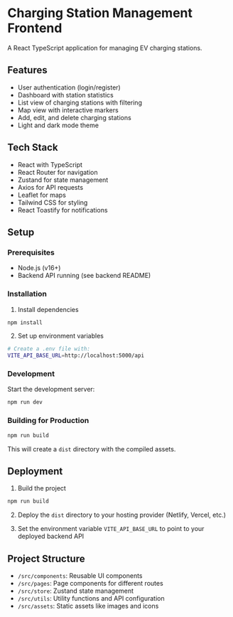 # Charging Station Management Frontend

A React TypeScript application for managing EV charging stations.

## Features

- User authentication (login/register)
- Dashboard with station statistics
- List view of charging stations with filtering
- Map view with interactive markers
- Add, edit, and delete charging stations
- Light and dark mode theme

## Tech Stack

- React with TypeScript
- React Router for navigation
- Zustand for state management
- Axios for API requests
- Leaflet for maps
- Tailwind CSS for styling
- React Toastify for notifications

## Setup

### Prerequisites

- Node.js (v16+)
- Backend API running (see backend README)

### Installation

1. Install dependencies
```bash
npm install
```

2. Set up environment variables
```bash
# Create a .env file with:
VITE_API_BASE_URL=http://localhost:5000/api
```

### Development

Start the development server:
```bash
npm run dev
```

### Building for Production

```bash
npm run build
```

This will create a `dist` directory with the compiled assets.

## Deployment

1. Build the project
```bash
npm run build
```

2. Deploy the `dist` directory to your hosting provider (Netlify, Vercel, etc.)

3. Set the environment variable `VITE_API_BASE_URL` to point to your deployed backend API

## Project Structure

- `/src/components`: Reusable UI components
- `/src/pages`: Page components for different routes
- `/src/store`: Zustand state management
- `/src/utils`: Utility functions and API configuration
- `/src/assets`: Static assets like images and icons